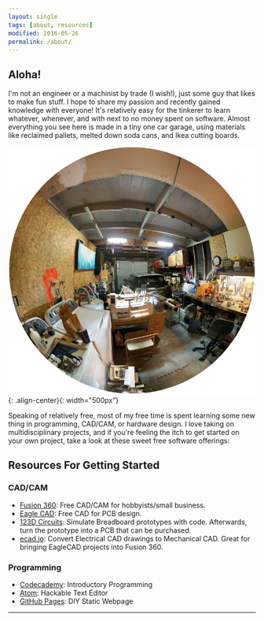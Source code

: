 ```yaml
---
layout: single
tags: [about, resources]
modified: 2016-05-26
permalink: /about/
---
```

## Aloha!

I'm not an engineer or a machinist by trade (I wish!), just some guy that likes to make fun stuff. I hope to share my passion and recently gained knowledge with everyone! It's relatively easy for the tinkerer to learn whatever, whenever, and with next to no money spent on software. Almost everything you see here is made in a tiny one car garage, using materials like reclaimed pallets, melted down soda cans, and Ikea cutting boards.

![Fisheye photo of one-car garage](/images/Garage.png "Home Sweet Home"){: .align-center}{: width="500px"}

Speaking of relatively free, most of my free time is spent learning some new thing in programming, CAD/CAM, or hardware design. I love taking on multidisciplinary projects, and if you're feeling the itch to get started on your own project, take a look at these sweet free software offerings:

## Resources For Getting Started

### CAD/CAM

* [Fusion 360](http://www.autodesk.com/products/fusion-360/overview): Free CAD/CAM for hobbyists/small business.
* [Eagle CAD](http://www.cadsoftusa.com/download-eagle/freeware/): Free CAD for PCB design.
* [123D Circuits](https://123d.circuits.io): Simulate Breadboard prototypes with code. Afterwards, turn the prototype into a PCB that can be purchased.
* [ecad.io](https://www.ecad.io): Convert Electrical CAD drawings to Mechanical CAD. Great for bringing EagleCAD projects into Fusion 360.

### Programming

* [Codecademy](https://codecademy.com): Introductory Programming
* [Atom](https://atom.io/): Hackable Text Editor
* [GitHub Pages](https://pages.github.com/): DIY Static Webpage

---
